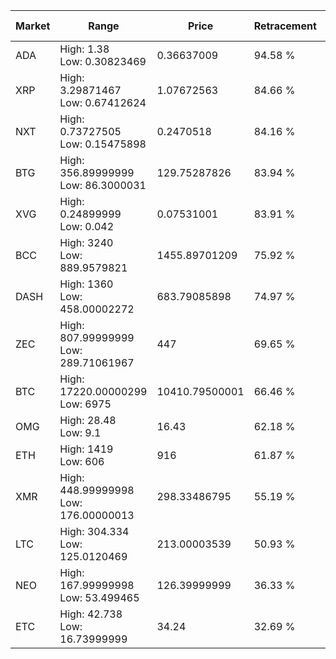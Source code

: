 | Market | Range | Price| Retracement | Doubles to 50% |
| --- | --- | --- | --- | --- |
| ADA | High: 1.38<br />Low: 0.30823469 | 0.36637009 | 94.58 % | 2.30 |
| XRP | High: 3.29871467<br />Low: 0.67412624 | 1.07672563 | 84.66 % | 1.84 |
| NXT | High: 0.73727505<br />Low: 0.15475898 | 0.2470518 | 84.16 % | 1.81 |
| BTG | High: 356.89999999<br />Low: 86.3000031 | 129.75287826 | 83.94 % | 1.71 |
| XVG | High: 0.24899999<br />Low: 0.042 | 0.07531001 | 83.91 % | 1.93 |
| BCC | High: 3240<br />Low: 889.9579821 | 1455.89701209 | 75.92 % | 1.42 |
| DASH | High: 1360<br />Low: 458.00002272 | 683.79085898 | 74.97 % | 1.33 |
| ZEC | High: 807.99999999<br />Low: 289.71061967 | 447 | 69.65 % | 1.23 |
| BTC | High: 17220.00000299<br />Low: 6975 | 10410.79500001 | 66.46 % | 1.16 |
| OMG | High: 28.48<br />Low: 9.1 | 16.43 | 62.18 % | 1.14 |
| ETH | High: 1419<br />Low: 606 | 916 | 61.87 % | 1.11 |
| XMR | High: 448.99999998<br />Low: 176.00000013 | 298.33486795 | 55.19 % | 1.05 |
| LTC | High: 304.334<br />Low: 125.0120469 | 213.00003539 | 50.93 % | 1.01 |
| NEO | High: 167.99999998<br />Low: 53.499465 | 126.39999999 | 36.33 % | 0.00 |
| ETC | High: 42.738<br />Low: 16.73999999 | 34.24 | 32.69 % | 0.00 |
